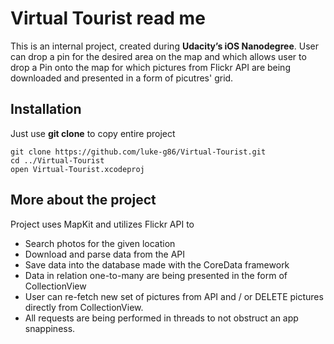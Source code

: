 # Virtual Tourist read me

This is an internal project, created during **Udacity’s iOS Nanodegree**. User can drop  a pin for the desired area on the map and which allows user to drop a Pin onto the map for which pictures from Flickr API are being downloaded and presented in a form of picutres' grid. 

## Installation

Just use **git clone** to copy entire project

```
git clone https://github.com/luke-g86/Virtual-Tourist.git
cd ../Virtual-Tourist
open Virtual-Tourist.xcodeproj
```

## More about the project

Project uses MapKit and utilizes Flickr API to
* Search photos for the given location
* Download and parse data from the API
* Save data into the database made with the CoreData framework
* Data in relation one-to-many are being presented in the form of CollectionView
* User can re-fetch new set of pictures from API and / or DELETE pictures directly from CollectionView. 
* All requests are being performed in threads to not obstruct an  app snappiness.



